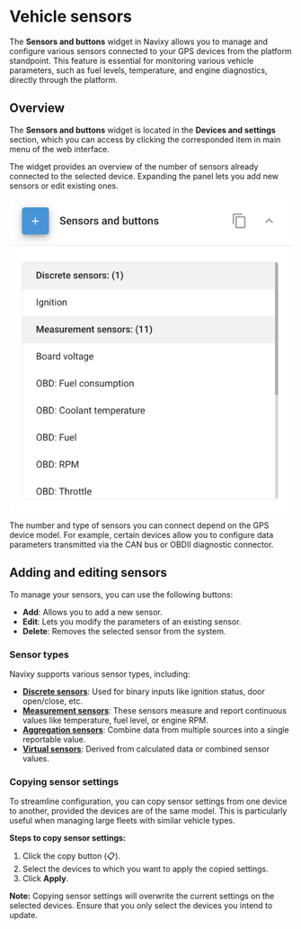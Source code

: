 # Vehicle sensors

The **Sensors and buttons** widget in Navixy allows you to manage and configure various sensors connected to your GPS devices from the platform standpoint. This feature is essential for monitoring various vehicle parameters, such as fuel levels, temperature, and engine diagnostics, directly through the platform.

## Overview

The **Sensors and buttons** widget is located in the **Devices and settings** section, which you can access by clicking the corresponded item in main menu of the web interface.

The widget provides an overview of the number of sensors already connected to the selected device. Expanding the panel lets you add new sensors or edit existing ones.

![image-20240815-205217.png](attachments/image-20240815-205217.png)

The number and type of sensors you can connect depend on the GPS device model. For example, certain devices allow you to configure data parameters transmitted via the CAN bus or OBDII diagnostic connector.

## Adding and editing sensors

To manage your sensors, you can use the following buttons:

- **Add**: Allows you to add a new sensor.
- **Edit**: Lets you modify the parameters of an existing sensor.
- **Delete**: Removes the selected sensor from the system.

### Sensor types

Navixy supports various sensor types, including:

- [**Discrete sensors**](vehicle-sensors/discrete-sensors.md): Used for binary inputs like ignition status, door open/close, etc.
- [**Measurement sensors**](vehicle-sensors/measurement-sensors.md): These sensors measure and report continuous values like temperature, fuel level, or engine RPM.
- [**Aggregation sensors**](vehicle-sensors/aggregation-sensors.md): Combine data from multiple sources into a single reportable value.
- [**Virtual sensors**](vehicle-sensors/virtual-sensors.md): Derived from calculated data or combined sensor values.

### Copying sensor settings

To streamline configuration, you can copy sensor settings from one device to another, provided the devices are of the same model. This is particularly useful when managing large fleets with similar vehicle types.

**Steps to copy sensor settings:**

1. Click the copy button (📋).
2. Select the devices to which you want to apply the copied settings.
3. Click **Apply**.

**Note:** Copying sensor settings will overwrite the current settings on the selected devices. Ensure that you only select the devices you intend to update.